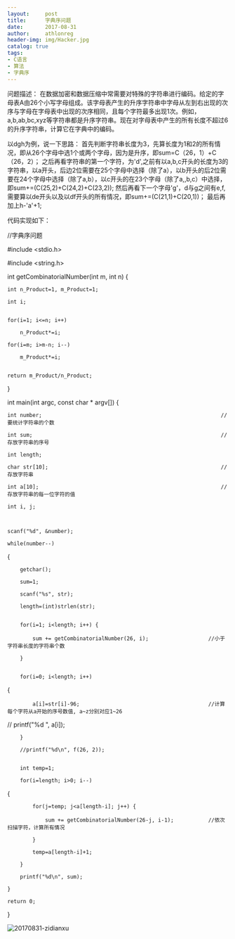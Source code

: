 ```yaml
---
layout:     post
title:      字典序问题
date:       2017-08-31
author:     athlonreg
header-img: img/Hacker.jpg
catalog: true
tags:
- C语言
- 算法
- 字典序
---
```


问题描述：
在数据加密和数据压缩中常需要对特殊的字符串进行编码。给定的字母表A由26个小写字母组成。该字母表产生的升序字符串中字母从左到右出现的次序与字母在字母表中出现的次序相同，且每个字符最多出现1次。例如，a,b,ab,bc,xyz等字符串都是升序字符串。现在对字母表中产生的所有长度不超过6的升序字符串，计算它在字典中的编码。

以dgh为例，说一下思路：
首先判断字符串长度为3，先算长度为1和2的所有情况，即从26个字母中选1个或两个字母，因为是升序，即sum=C（26，1）+C（26，2）；
之后再看字符串的第一个字符，为'd',之前有以a,b,c开头的长度为3的字符串，以a开头，后边2位需要在25个字母中选择（除了a），以b开头的后2位需要在24个字母中选择（除了a,b），以c开头的在23个字母（除了a,,b,c）中选择，即sum+=(C(25,2)+C(24,2)+C(23,2));
然后再看下一个字母'g'，d与g之间有e,f,需要算以de开头以及以df开头的所有情况，即sum+=(C(21,1)+C(20,1))；
最后再加上h-'a'+1;

代码实现如下：

//字典序问题

#include <stdio.h>

#include <string.h>



int getCombinatorialNumber(int m, int n)
{
    
	int n_Product=1, m_Product=1;
    
	int i;
    
    
	for(i=1; i<=n; i++)
        
		n_Product*=i;
    
	for(i=m; i>m-n; i--)
        
		m_Product*=i;
    
    
	return m_Product/n_Product;

}



int main(int argc, const char * argv[]) {
    
	int number;                                             			//要统计字符串的个数
    
	int sum;                                                			//存放字符串的序号
    
	int length;
    	
	char str[10];                                           			//存放字符串
    
	int a[10];                                              			//存放字符串的每一位字符的值
    
	int i, j;
    
    

	scanf("%d", &number);
    
	while(number--)
 {
        
		getchar();
        
		sum=1;
        
		scanf("%s", str);
        
		length=(int)strlen(str);
        
        
		for(i=1; i<length; i++) {
            
			sum += getCombinatorialNumber(26, i);             		//小于字符串长度的字符串个数
        
		}
        
        
		for(i=0; i<length; i++)
 {
            
			a[i]=str[i]-96;                                 		//计算每个字符从a开始的序号数值, a~z分别对应1~26
			
//            printf("%d ", a[i]);
        
		}
        
		//printf("%d\n", f(26, 2));
        
        
		int temp=1;
        
		for(i=length; i>0; i--)
 {
            
			for(j=temp; j<a[length-i]; j++) {
                
				sum += getCombinatorialNumber(26-j, i-1);     		//依次扫描字符，计算所有情况
           
	 		}
            
			temp=a[length-i]+1;
        
		}
        
		printf("%d\n", sum);
    
	}
    
	return 0;

}

![20170831-zidianxu](http://ovefvi4g3.bkt.clouddn.com/20170831-zidianxu-1.png)


